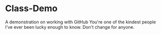 # Class-Demo
A demonstration on working with GitHub
You're one of the kindest people I've ever been lucky enough to know.
Don't change for anyone.
